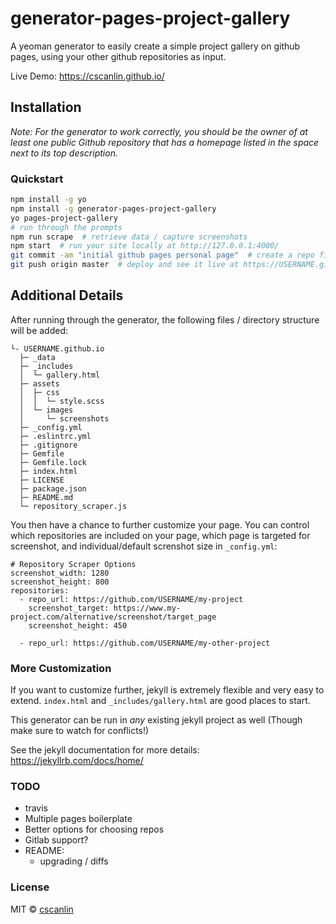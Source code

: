 # generator-pages-project-gallery

A yeoman generator to easily create a simple project gallery on github pages, using your other github repositories as input.

Live Demo: https://cscanlin.github.io/

## Installation

*Note: For the generator to work correctly, you should be the owner of at least one public Github repository that has a homepage listed in the space next to its top description.*

### Quickstart

```bash
npm install -g yo
npm install -g generator-pages-project-gallery
yo pages-project-gallery
# run through the prompts
npm run scrape  # retrieve data / capture screenshots
npm start  # run your site locally at http://127.0.0.1:4000/
git commit -am "initial github pages personal page"  # create a repo first if not done in generator
git push origin master  # deploy and see it live at https://USERNAME.github.io
```


## Additional Details

After running through the generator, the following files / directory structure will be added:

```
└- USERNAME.github.io
  ├─ _data
  ├─ _includes
  │  └─ gallery.html
  ├─ assets
  │  ├─ css
  │  │  └─ style.scss
  │  └─ images
  │     └─ screenshots
  ├─ _config.yml
  ├─ .eslintrc.yml
  ├─ .gitignore
  ├─ Gemfile
  ├─ Gemfile.lock
  ├─ index.html
  ├─ LICENSE
  ├─ package.json
  ├─ README.md
  └─ repository_scraper.js
```

You then have a chance to further customize your page. You can control which repositories are included on your page, which page is targeted for screenshot, and individual/default screnshot size in `_config.yml`:

```
# Repository Scraper Options
screenshot_width: 1280
screenshot_height: 800
repositories:
  - repo_url: https://github.com/USERNAME/my-project
    screenshot_target: https://www.my-project.com/alternative/screenshot/target_page
    screenshot_height: 450

  - repo_url: https://github.com/USERNAME/my-other-project
```

### More Customization

If you want to customize further, jekyll is extremely flexible and very easy to extend. `index.html` and `_includes/gallery.html` are good places to start.

This generator can be run in *any* existing jekyll project as well (Though make sure to watch for conflicts!)

See the jekyll documentation for more details: https://jekyllrb.com/docs/home/


### TODO

- travis
- Multiple pages boilerplate
- Better options for choosing repos
- Gitlab support?
- README:
  - upgrading / diffs

### License

MIT © [cscanlin](https://cscanlin.github.io/)
